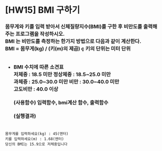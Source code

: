 # [HW15] BMI 구하기
<h3>
몸무게와 키를 입력 받아서 신체질량지수(BMI)를 구한 후 비만도를 출력해주는 프로그램을 작성하시오.</br>
BMI 는 비만도를 측정하는 한가지 방법으로 다음과 같이 계산한다.</br>
BMI = 몸무게(kg) / (키(m)의 제곱) ç 키의 단위는 미터 단위</br></br>

* BMI 수치에 따른 소견표</br>
저체중 : 18.5 미만 정상체중 : 18.5~25.0 미만 </br>
과체중 : 25.0~30.0 미만 비만 : 30.0~40.0 미만 </br>
고도비만 : 40.0 이상</br></br>
(사용함수) 입력함수, bmi계산 함수, 출력함수
</br></br>
(실행결과)
</br></br></h3>

```
몸무게를 입력하세요(kg) : 45(엔터)
키를 입력하세요(m) : 1.68(엔터)
당신의 BMI는 15.9으로 저체중입니다
```